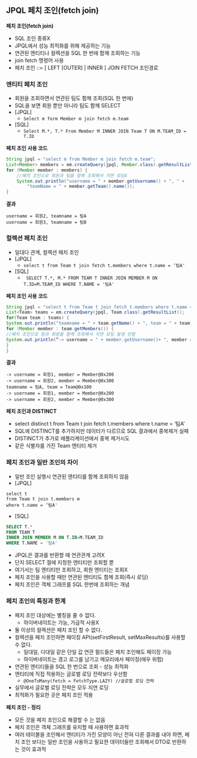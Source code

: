 ## JPQL 페치 조인(fetch join)
**페치 조인(fetch join)**
- SQL 조인 종류X
- JPQL에서 성능 최적화를 위해 제공하는 기능
- 연관된 엔티티나 컬렉션을 SQL 한 번에 함께 조회하는 기능
- join fetch 명령어 사용
- 페치 조인 ::= [ LEFT [OUTER] | INNER ] JOIN FETCH 조인경로

### 엔티티 페치 조인
- 회원을 조회하면서 연관된 팀도 함께 조회(SQL 한 번에)
- SQL을 보면 회원 뿐만 아니라 팀도 함께 SELECT
- [JPQL]
	- `Select m form Member m join fetch m.team`
- [SQL]
	- `Select M.*, T.* From Member M INNER JOIN Team T ON M.TEAM_ID = T.ID`

**페치 조인 사용 코드**
```java
String jpql = "select m from Member m join fetch m.team";
List<Member> members = em.createQuery(jpql, Member.class).getResultList();
for (Member member : members) {
	//페치 조인으로 회원과 팀을 함께 조회해서 지연 로딩X
	System.out.println("username = " + member.getUsername() + ", " +
		"teamName = " + member.getTeam().name());
}
```
**결과**
```username = 회원1, teamname = 팀A 
username = 회원2, teamname = 팀A
username = 회원3, teamname = 팀B
```


### 컬렉션 페치 조인
- 일대다 관계, 컬렉션 페치 조인
- [JPQL]
	- `select t from Team t join fetch t.members where t.name = ‘팀A'`
- [SQL]
	- ` SELECT T.*, M.* FROM TEAM T INNER JOIN MEMBER M ON T.ID=M.TEAM_ID WHERE T.NAME = '팀A'`

**페치 조인 사용 코드**
```java
String jpql = "select t from Team t join fetch t.members where t.name = '팀A'"
List<Team> teams = em.createQuery(jpql, Team.class).getResultList();
for(Team team : teams) {
System.out.println("teamname = " + team.getName() + ", team = " + team);
for (Member member : team.getMembers()) {
//페치 조인으로 팀과 회원을 함께 조회해서 지연 로딩 발생 안함
System.out.println(“-> username = " + member.getUsername()+ ", member = " + member);
}
}
```
**결과**
```teamname = 팀A, team = Team@0x100
-> username = 회원1, member = Member@0x200
-> username = 회원2, member = Member@0x300
teamname = 팀A, team = Team@0x100
-> username = 회원1, member = Member@0x200
-> username = 회원2, member = Member@0x300
```

**페치 조인과 DISTINCT**
- select distinct t from Team t join fetch t.members where t.name = ‘팀A’
- SQL에 DISTINCT를 추가하지만 데이터가 다르므로 SQL 결과에서 중복제거 실패
- DISTINCT가 추가로 애플리케이션에서 중복 제거시도
- 같은 식별자를 가진 Team 엔티티 제거

### 페치 조인과 일반 조인의 차이
- 일반 조인 실행시 연관된 엔티티를 함께 조회하지 않음
-  [JPQL]
```JPQL
select t
from Team t join t.members m
where t.name = ‘팀A'
```
- [SQL] 
```sql
SELECT T.*
FROM TEAM T
INNER JOIN MEMBER M ON T.ID=M.TEAM_ID
WHERE T.NAME = '팀A'
```
- JPQL은 결과를 반환할 때 연관관계 고려X
- 단지 SELECT 절에 지정한 엔티티만 조회할 뿐
- 여기서는 팀 엔티티만 조회하고, 회원 엔티티는 조회X
- 페치 조인을 사용할 때만 연관된 엔티티도 함께 조회(즉시 로딩)
- 페치 조인은 객체 그래프를 SQL 한번에 조회하는 개념

### 페치 조인의 특징과 한계
- 페치 조인 대상에는 별칭을 줄 수 없다.
	- 하이버네이트는 가능, 가급적 사용X
- 둘 이상의 컬렉션은 페치 조인 할 수 없다.
- 컬렉션을 페치 조인하면 페이징 API(setFirstResult, setMaxResults)를 사용할 수 없다.
	- 일대일, 다대일 같은 단일 값 연관 필드들은 페치 조인해도 페이징 가능
	- 하이버네이트는 경고 로그를 남기고 메모리에서 페이징(매우 위험)
- 연관된 엔티티들을 SQL 한 번으로 조회 - 성능 최적화
- 엔티티에 직접 적용하는 글로벌 로딩 전략보다 우선함
	- `@OneToMany(fetch = FetchType.LAZY) //글로벌 로딩 전략`
- 실무에서 글로벌 로딩 전략은 모두 지연 로딩
- 최적화가 필요한 곳은 페치 조인 적용

**페치 조인 - 정리**
- 모든 것을 페치 조인으로 해결할 수 는 없음
- 페치 조인은 객체 그래프를 유지할 때 사용하면 효과적
- 여러 테이블을 조인해서 엔티티가 가진 모양이 아닌 전혀 다른 결과를 내야 하면, 페치 조인 보다는 일반 조인을 사용하고 필요한 데이터들만 조회해서 DTO로 반환하는 것이 효과적

